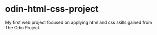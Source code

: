 # odin-html-css-project
My first web project focused on applying html and css skills gained from The Odin Project. 
